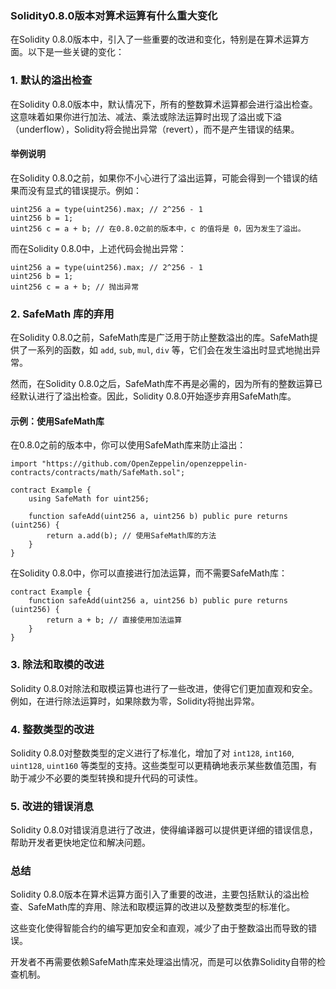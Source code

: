 ### Solidity0.8.0版本对算术运算有什么重大变化

在Solidity 0.8.0版本中，引入了一些重要的改进和变化，特别是在算术运算方面。以下是一些关键的变化：

### 1. 默认的溢出检查

在Solidity
0.8.0版本中，默认情况下，所有的整数算术运算都会进行溢出检查。这意味着如果你进行加法、减法、乘法或除法运算时出现了溢出或下溢（underflow），Solidity将会抛出异常（revert），而不是产生错误的结果。

#### 举例说明

在Solidity 0.8.0之前，如果你不小心进行了溢出运算，可能会得到一个错误的结果而没有显式的错误提示。例如：

```solidity
uint256 a = type(uint256).max; // 2^256 - 1
uint256 b = 1;
uint256 c = a + b; // 在0.8.0之前的版本中，c 的值将是 0，因为发生了溢出。
```

而在Solidity 0.8.0中，上述代码会抛出异常：

```solidity
uint256 a = type(uint256).max; // 2^256 - 1
uint256 b = 1;
uint256 c = a + b; // 抛出异常
```

### 2. SafeMath 库的弃用

在Solidity 0.8.0之前，SafeMath库是广泛用于防止整数溢出的库。SafeMath提供了一系列的函数，如 `add`, `sub`, `mul`, `div`
等，它们会在发生溢出时显式地抛出异常。

然而，在Solidity 0.8.0之后，SafeMath库不再是必需的，因为所有的整数运算已经默认进行了溢出检查。因此，Solidity
0.8.0开始逐步弃用SafeMath库。

#### 示例：使用SafeMath库

在0.8.0之前的版本中，你可以使用SafeMath库来防止溢出：

```solidity
import "https://github.com/OpenZeppelin/openzeppelin-contracts/contracts/math/SafeMath.sol";

contract Example {
    using SafeMath for uint256;

    function safeAdd(uint256 a, uint256 b) public pure returns (uint256) {
        return a.add(b); // 使用SafeMath库的方法
    }
}
```

在Solidity 0.8.0中，你可以直接进行加法运算，而不需要SafeMath库：

```solidity
contract Example {
    function safeAdd(uint256 a, uint256 b) public pure returns (uint256) {
        return a + b; // 直接使用加法运算
    }
}
```

### 3. 除法和取模的改进

Solidity 0.8.0对除法和取模运算也进行了一些改进，使得它们更加直观和安全。例如，在进行除法运算时，如果除数为零，Solidity将抛出异常。

### 4. 整数类型的改进

Solidity 0.8.0对整数类型的定义进行了标准化，增加了对 `int128`, `int160`, `uint128`, `uint160`
等类型的支持。这些类型可以更精确地表示某些数值范围，有助于减少不必要的类型转换和提升代码的可读性。

### 5. 改进的错误消息

Solidity 0.8.0对错误消息进行了改进，使得编译器可以提供更详细的错误信息，帮助开发者更快地定位和解决问题。

### 总结

Solidity 0.8.0版本在算术运算方面引入了重要的改进，主要包括默认的溢出检查、SafeMath库的弃用、除法和取模运算的改进以及整数类型的标准化。

这些变化使得智能合约的编写更加安全和直观，减少了由于整数溢出而导致的错误。

开发者不再需要依赖SafeMath库来处理溢出情况，而是可以依靠Solidity自带的检查机制。

